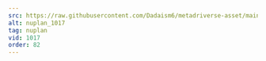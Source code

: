 ```yaml
---
src: https://raw.githubusercontent.com/Dadaism6/metadriverse-asset/main/script-nuplan-output-newcompressed/nuplan_1017.mp4
alt: nuplan_1017
tag: nuplan
vid: 1017
order: 82
---
```

